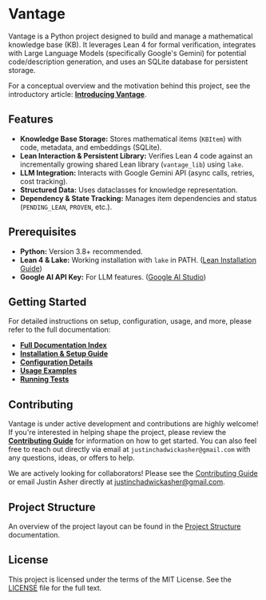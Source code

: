 # Vantage

Vantage is a Python project designed to build and manage a mathematical knowledge base (KB). It leverages Lean 4 for formal verification, integrates with Large Language Models (specifically Google's Gemini) for potential code/description generation, and uses an SQLite database for persistent storage.

For a conceptual overview and the motivation behind this project, see the introductory article: **[Introducing Vantage](https://justinasher.me/introducing_vantage)**.

## Features

* **Knowledge Base Storage:** Stores mathematical items (`KBItem`) with code, metadata, and embeddings (SQLite).
* **Lean Interaction & Persistent Library:** Verifies Lean 4 code against an incrementally growing shared Lean library (`vantage_lib`) using `lake`.
* **LLM Integration:** Interacts with Google Gemini API (async calls, retries, cost tracking).
* **Structured Data:** Uses dataclasses for knowledge representation.
* **Dependency & State Tracking:** Manages item dependencies and status (`PENDING_LEAN`, `PROVEN`, etc.).

## Prerequisites

* **Python:** Version 3.8+ recommended.
* **Lean 4 & Lake:** Working installation with `lake` in PATH. ([Lean Installation Guide](https://docs.lean-lang.org/lean4/doc/quickstart.html))
* **Google AI API Key:** For LLM features. ([Google AI Studio](https://aistudio.google.com/))

## Getting Started

For detailed instructions on setup, configuration, usage, and more, please refer to the full documentation:

* **[Full Documentation Index](docs/index.md)**
* **[Installation & Setup Guide](docs/installation.md)**
* **[Configuration Details](docs/configuration.md)**
* **[Usage Examples](docs/usage.md)**
* **[Running Tests](docs/testing.md)**

## Contributing

Vantage is under active development and contributions are highly welcome! If you're interested in helping shape the project, please review the **[Contributing Guide](docs/contributing.md)** for information on how to get started. You can also feel free to reach out directly via email at `justinchadwickasher@gmail.com` with any questions, ideas, or offers to help.

We are actively looking for collaborators! Please see the [Contributing Guide](docs/contributing.md) or email Justin Asher directly at justinchadwickasher@gmail.com.

## Project Structure

An overview of the project layout can be found in the [Project Structure](docs/project_structure.md) documentation.

## License

This project is licensed under the terms of the MIT License. See the [LICENSE](LICENSE) file for the full text.
